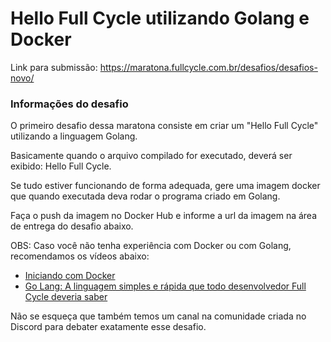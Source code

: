 
# Hello Full Cycle utilizando Golang e Docker

Link para submissão: <https://maratona.fullcycle.com.br/desafios/desafios-novo/>

### Informações do desafio

O primeiro desafio dessa maratona consiste em criar um "Hello Full Cycle" utilizando a linguagem Golang.

Basicamente quando o arquivo compilado for executado, deverá ser exibido: Hello Full Cycle.

Se tudo estiver funcionando de forma adequada, gere uma imagem docker que quando executada deva rodar o programa criado em Golang.

Faça o push da imagem no Docker Hub e informe a url da imagem na área de entrega do desafio abaixo.

OBS: Caso você não tenha experiência com Docker ou com Golang, recomendamos os vídeos abaixo:
- [Iniciando com Docker](https://www.youtube.com/watch?v=39Jl_M3nUTo)
- [Go Lang: A linguagem simples e rápida que todo desenvolvedor Full Cycle deveria saber](https://www.youtube.com/watch?v=jzUCK3ElaN4)

Não se esqueça que também temos um canal na comunidade criada no Discord para debater exatamente esse desafio.